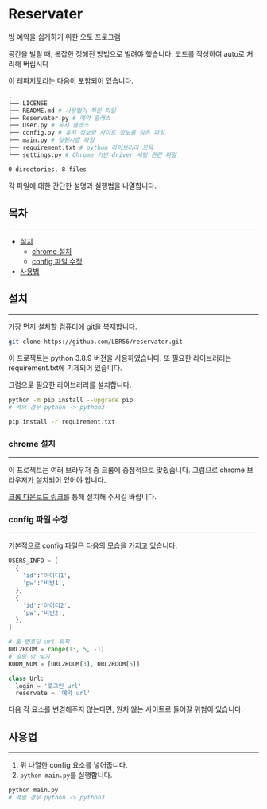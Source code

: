 # Reservater

방 예약을 쉽게하기 위한 오토 프로그램

공간을 빌릴 때, 복잡한 정해진 방법으로 빌려야 했습니다. 코드를 작성하여 auto로 처리해 버립시다

이 레파지토리는 다음이 포함되어 있습니다.

```bash
.
├── LICENSE
├── README.md # 사용법이 적힌 파일
├── Reservater.py # 예약 클래스
├── User.py # 유저 클래스
├── config.py # 유저 정보와 사이트 정보를 담은 파일
├── main.py # 실행시킬 파일
├── requirement.txt # python 라이브러리 모음
└── settings.py # Chrome 기반 driver 세팅 관련 파일

0 directories, 8 files
```

각 파일에 대한 간단한 설명과 실행법을 나열합니다.

## 목차

***

- [설치](#설치)
  - [chrome 설치](#chrome-설치)
  - [config 파일 수정](#config-파일-수정)
- [사용법](#사용법)

## 설치

***

가장 먼저 설치할 컴퓨터에 git을 복제합니다.

```bash
git clone https://github.com/LBR56/reservater.git
```

이 프로젝트는 python 3.8.9 버전을 사용하였습니다. 또 필요한 라이브러리는 requirement.txt에 기제되어 있습니다.

그럼으로 필요한 라이브러리를 설치합니다.

```bash
python -m pip install --upgrade pip
# 맥의 경우 python -> python3
```

```bash
pip install -r requirement.txt
```

### chrome 설치

***

이 프로젝트는 여러 브라우저 중 크롬에 중점적으로 맞췄습니다. 그럼으로 chrome 브라우저가 설치되어 있어야 합니다.

[크롬 다운로드 링크](https://www.google.com/intl/ko_kr/chrome/)를 통해 설치해 주시길 바랍니다.

### config 파일 수정

***

기본적으로 config 파일은 다음의 모습을 가지고 있습니다.

```python
USERS_INFO = [
  {
    'id':'아이디1',
    'pw':'비번1',
  },  
  {
    'id':'아이디2',
    'pw':'비번2',
  },
]

# 룸 번호당 url 위치
URL2ROOM = range(13, 5, -1)
# 빌릴 방 넣기
ROOM_NUM = [URL2ROOM[3], URL2ROOM[5]]

class Url:
  login = '로그인 url'
  reservate = '예약 url'
```

다음 각 요소를 변경해주지 않는다면, 원치 않는 사이트로 들어갈 위험이 있습니다.

## 사용법

***

1. 위 나열한 config 요소를 넣어줍니다.
1. ```python main.py```를 실행합니다.

```bash
python main.py
# 맥일 경우 python -> python3
```
